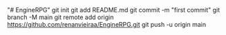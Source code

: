 "# EngineRPG"  git init git add README.md git commit -m "first commit" git branch -M main git remote add origin https://github.com/renanvieiraa/EngineRPG.git git push -u origin main
